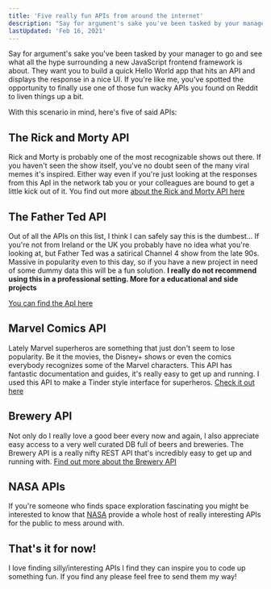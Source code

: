 ```yaml
---
title: 'Five really fun APIs from around the internet'
description: "Say for argument's sake you've been tasked by your manager to go and see what all the hype surrounding a new JavaScript frontend framework is about. They want you to build a quick Hello World app that hits an API and displays the response data in a nice UI. If you're like me, you've spotted the opportunity to finally use one of those fun wacky APIs you found on Reddit to liven things up a bit."
lastUpdated: 'Feb 16, 2021'
---
```


Say for argument's sake you've been tasked by your manager to go and see what all the hype surrounding a new JavaScript frontend framework is about.
They want you to build a quick Hello World app that hits an API and displays the response in a nice UI. If you're like me, you've spotted the opportunity to finally use one of those fun wacky APIs you found on Reddit to liven things up a bit.

With this scenario in mind, here's five of said APIs:

## The Rick and Morty API

Rick and Morty is probably one of the most recognizable shows out there. If you haven't seen the show itself, you've no doubt seen of the many
viral memes it's inspired. Either way even if you're just looking at the responses from this ApI in the network tab you or your colleagues are
bound to get a little kick out of it. You find out more [about the Rick and Morty API here](https://rickandmortyapi.com/)

## The Father Ted API

Out of all the APIs on this list, I think I can safely say this is the dumbest... If you're not from Ireland or the UK you probably have no idea what you're looking at, but Father Ted was a satirical Channel 4 show from the late 90s. Massive in popularity even to this day, so if you have a new project in need of some dummy data this will be a fun solution. **I really do not recommend using this in a professional setting. More for a educational and side projects**

[You can find the ApI here](https://fatherted.irish/)

## Marvel Comics API

Lately Marvel superheros are something that just don't seem to lose popularity. Be it the movies, the Disney+ shows or even the comics everybody recognizes some of the Marvel characters. This API has fantastic documentation and guides, it's really easy to get up and running. I used this API to make a Tinder style interface for superheros. [Check it out here](https://developer.marvel.com/)

## Brewery API

Not only do I really love a good beer every now and again, I also appreciate easy access to a very well curated DB full of beers and breweries. The Brewery API is a really nifty REST API that's incredibly easy to get up and running with. [Find out more about the Brewery API](https://www.brewerydb.com/)

## NASA APIs

If you're someone who finds space exploration fascinating you might be interested to know that [NASA](https://api.nasa.gov/) provide a whole host of really interesting APIs for the public to mess around with.

## That's it for now!

I love finding silly/interesting APIs I find they can inspire you to code up something fun. If you find any please feel free to send them my way!
